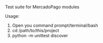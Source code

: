 Test suite for MercadoPago modules

Usage: 
1) Open you command prompt/terminal/bash
2) cd /path/to/this/project
3) python -m unittest discover